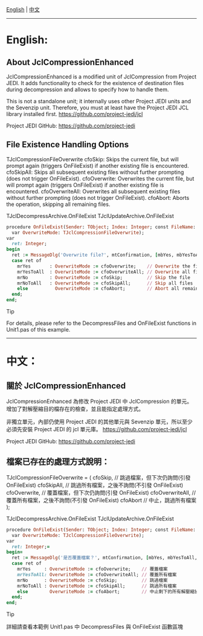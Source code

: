 [English](#English) | [中文](#中文)
***
# English:
## About JclCompressionEnhanced
JclCompressionEnhanced is a modified unit of JclCompression from Project JEDI. 
It adds functionality to check for the existence of destination files during decompression and allows to specify how to handle them.

This is not a standalone unit; it internally uses other Project JEDI units and the Sevenzip unit.
Therefore, you must at least have the Project JEDI JCL library installed first.
https://github.com/project-jedi/jcl

Project JEDI GitHub: https://github.com/project-jedi


## File Existence Handling Options
TJclCompressionFileOverwrite
cfoSkip: Skips the current file, but will prompt again (triggers OnFileExist) if another existing file is encountered.
cfoSkipAll: Skips all subsequent existing files without further prompting (does not trigger OnFileExist).
cfoOverwrite: Overwrites the current file, but will prompt again (triggers OnFileExist) if another existing file is encountered.
cfoOverwriteAll: Overwrites all subsequent existing files without further prompting (does not trigger OnFileExist).
cfoAbort: Aborts the operation, skipping all remaining files.

TJclDecompressArchive.OnFileExist
TJclUpdateArchive.OnFileExist
```ruby
procedure OnFileExist(Sender: TObject; Index: Integer; const FileName: TFileName; 
  var OverwriteMode: TJclCompressionFileOverwrite);
var
  ret: Integer;
begin
  ret := MessageDlg('Overwrite file?', mtConfirmation, [mbYes, mbYesToAll, mbNo, mbNoToAll, mbCancel], 0, mbIgnore);
  case ret of
    mrYes       : OverwriteMode := cfoOverwrite;    // Overwrite the file
    mrYesToAll  : OverwriteMode := cfoOverwriteAll; // Overwrite all files
    mrNo        : OverwriteMode := cfoSkip;         // Skip the file
    mrNoToAll   : OverwriteMode := cfoSkipAll;      // Skip all files
    else          OverwriteMode := cfoAbort;        // Abort all remaining decompression operations
  end;
end;
```
> [!TIP]
> For details, please refer to the DecompressFiles and OnFileExist functions in Unit1.pas of this example.

***
# 中文：
## 關於 JclCompressionEnhanced

JclCompressionEnhanced 為修改 Project JEDI 中 JclCompression 的單元。
增加了對解壓縮目的檔存在的檢查，並且能指定處理方式。

非獨立單元，內部仍使用 Project JEDI 的其他單元與 Sevenzip 單元，所以至少必須先安裝 Project JEDI 的 jcl 單元庫。
https://github.com/project-jedi/jcl

Project JEDI GitHub: https://github.com/project-jedi


## 檔案已存在的處理方式說明：
TJclCompressionFileOverwrite = (
  cfoSkip,         // 跳過檔案，但下次仍詢問(引發 OnFileExist)
  cfoSkipAll,      // 跳過所有檔案，之後不詢問(不引發 OnFileExist)
  cfoOverwrite,    // 覆蓋檔案，但下次仍詢問(引發 OnFileExist)
  cfoOverwriteAll, // 覆蓋所有檔案，之後不詢問(不引發 OnFileExist)
  cfoAbort         // 中止，跳過所有檔案
);

TJclDecompressArchive.OnFileExist
TJclUpdateArchive.OnFileExist
```ruby
procedure OnFileExist(Sender: TObject; Index: Integer; const FileName: TFileName; 
  var OverwriteMode: TJclCompressionFileOverwrite);
var
  ret: Integer;=
begin=
  ret := MessageDlg('是否覆蓋檔案？', mtConfirmation, [mbYes, mbYesToAll, mbNo, mbNoToAll, mbCancel], 0, mbIgnore);
  case ret of
    mrYes     : OverwriteMode := cfoOverwrite;    // 覆蓋檔案
    mrYesToAll: OverwriteMode := cfoOverwriteAll; // 覆蓋所有檔案
    mrNo      : OverwriteMode := cfoSkip;         // 跳過檔案
    mrNoToAll : OverwriteMode := cfoSkipAll;      // 跳過所有檔案
    else        OverwriteMode := cfoAbort;        // 中止剩下的所有解壓縮操作
  end;
end;
```
> [!TIP]
> 詳細請查看本範例 Unit1.pas 中 DecompressFiles 與 OnFileExist 函數區塊
